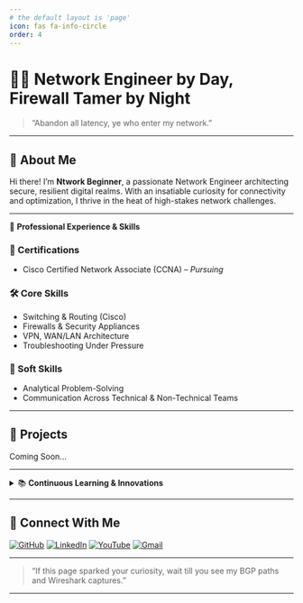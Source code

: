```yaml
---
# the default layout is 'page'
icon: fas fa-info-circle
order: 4
---
```


# 👨‍💻 Network Engineer by Day, Firewall Tamer by Night

> “Abandon all latency, ye who enter my network.”

---

## 👋 About Me

Hi there! I’m **Ntwork Beginner**, a passionate Network Engineer architecting secure, resilient digital realms. With an insatiable curiosity for connectivity and optimization, I thrive in the heat of high-stakes network challenges.

---

<summary>🔧 <strong>Professional Experience & Skills</strong></summary>

### 📜 Certifications
- Cisco Certified Network Associate (CCNA) – <em>Pursuing</em>

### 🛠️ Core Skills
- Switching & Routing (Cisco)  
- Firewalls & Security Appliances  
- VPN, WAN/LAN Architecture  
- Troubleshooting Under Pressure

### 🤝 Soft Skills
- Analytical Problem-Solving  
- Communication Across Technical & Non-Technical Teams  

---

## 🚀 Projects

Coming Soon...

---

<details>
<summary>📚 <b>Continuous Learning & Innovations</b></summary>

- Cloud networking certifications (AWS, Azure) in progress
- Building network labs with virtual routers/switches
- knowledge sharing

</details>

---

## 🙌 Connect With Me

[![GitHub](https://img.shields.io/badge/GitHub-Profile-black?style=for-the-badge&logo=github)](https://github.com/Ntwork-Beginner)
[![LinkedIn](https://img.shields.io/badge/LinkedIn-Connect-blue?style=for-the-badge&logo=linkedin)](https://www.linkedin.com/in/ntworkbeginner/)
[![YouTube](https://img.shields.io/badge/YouTube-Subscribe-red?style=for-the-badge&logo=youtube)](https://www.youtube.com/@Ntwork_Beginner)
[![Gmail](https://img.shields.io/badge/Gmail-Mail-red?style=for-the-badge&logo=gmail)](mailto:your.bittudhillon011@gmail.com)

---

> “If this page sparked your curiosity, wait till you see my BGP paths and Wireshark captures.”

---

<!--
  Replace the placeholder links with your actual profiles.
  Badges use Shields.io, which is supported on GitHub and many Markdown renderers.
-->

